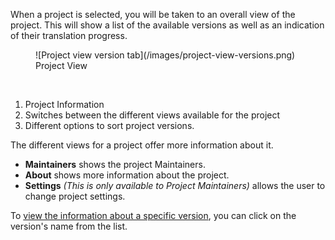 When a project is selected, you will be taken to an overall view of the project. This will show a list of the available versions as well as an indication of their translation progress.
<figure>
![Project view version tab](/images/project-view-versions.png)
<figcaption>Project View</figcaption>
</figure>
<br>

1. Project Information
2. Switches between the different views available for the project
3. Different options to sort project versions.

The different views for a project offer more information about it.

- **Maintainers** shows the project Maintainers.
- **About** shows more information about the project.
- **Settings** _(This is only available to Project Maintainers)_ allows the user to change project settings.

To [view the information about a specific version](/user-guide/versions/version-view), you can click on the version's name from the list.